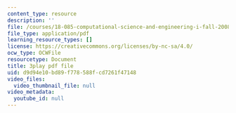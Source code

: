 ```yaml
---
content_type: resource
description: ''
file: /courses/18-085-computational-science-and-engineering-i-fall-2008/d9d94e10bd89f778588fcd7261f47148_UdpdZ0diXUg.pdf
file_type: application/pdf
learning_resource_types: []
license: https://creativecommons.org/licenses/by-nc-sa/4.0/
ocw_type: OCWFile
resourcetype: Document
title: 3play pdf file
uid: d9d94e10-bd89-f778-588f-cd7261f47148
video_files:
  video_thumbnail_file: null
video_metadata:
  youtube_id: null
---
```

